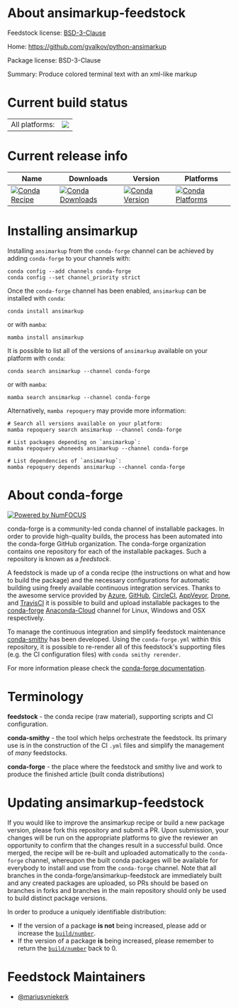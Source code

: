 About ansimarkup-feedstock
==========================

Feedstock license: [BSD-3-Clause](https://github.com/conda-forge/ansimarkup-feedstock/blob/main/LICENSE.txt)

Home: https://github.com/gvalkov/python-ansimarkup

Package license: BSD-3-Clause

Summary: Produce colored terminal text with an xml-like markup

Current build status
====================


<table><tr><td>All platforms:</td>
    <td>
      <a href="https://dev.azure.com/conda-forge/feedstock-builds/_build/latest?definitionId=6101&branchName=main">
        <img src="https://dev.azure.com/conda-forge/feedstock-builds/_apis/build/status/ansimarkup-feedstock?branchName=main">
      </a>
    </td>
  </tr>
</table>

Current release info
====================

| Name | Downloads | Version | Platforms |
| --- | --- | --- | --- |
| [![Conda Recipe](https://img.shields.io/badge/recipe-ansimarkup-green.svg)](https://anaconda.org/conda-forge/ansimarkup) | [![Conda Downloads](https://img.shields.io/conda/dn/conda-forge/ansimarkup.svg)](https://anaconda.org/conda-forge/ansimarkup) | [![Conda Version](https://img.shields.io/conda/vn/conda-forge/ansimarkup.svg)](https://anaconda.org/conda-forge/ansimarkup) | [![Conda Platforms](https://img.shields.io/conda/pn/conda-forge/ansimarkup.svg)](https://anaconda.org/conda-forge/ansimarkup) |

Installing ansimarkup
=====================

Installing `ansimarkup` from the `conda-forge` channel can be achieved by adding `conda-forge` to your channels with:

```
conda config --add channels conda-forge
conda config --set channel_priority strict
```

Once the `conda-forge` channel has been enabled, `ansimarkup` can be installed with `conda`:

```
conda install ansimarkup
```

or with `mamba`:

```
mamba install ansimarkup
```

It is possible to list all of the versions of `ansimarkup` available on your platform with `conda`:

```
conda search ansimarkup --channel conda-forge
```

or with `mamba`:

```
mamba search ansimarkup --channel conda-forge
```

Alternatively, `mamba repoquery` may provide more information:

```
# Search all versions available on your platform:
mamba repoquery search ansimarkup --channel conda-forge

# List packages depending on `ansimarkup`:
mamba repoquery whoneeds ansimarkup --channel conda-forge

# List dependencies of `ansimarkup`:
mamba repoquery depends ansimarkup --channel conda-forge
```


About conda-forge
=================

[![Powered by
NumFOCUS](https://img.shields.io/badge/powered%20by-NumFOCUS-orange.svg?style=flat&colorA=E1523D&colorB=007D8A)](https://numfocus.org)

conda-forge is a community-led conda channel of installable packages.
In order to provide high-quality builds, the process has been automated into the
conda-forge GitHub organization. The conda-forge organization contains one repository
for each of the installable packages. Such a repository is known as a *feedstock*.

A feedstock is made up of a conda recipe (the instructions on what and how to build
the package) and the necessary configurations for automatic building using freely
available continuous integration services. Thanks to the awesome service provided by
[Azure](https://azure.microsoft.com/en-us/services/devops/), [GitHub](https://github.com/),
[CircleCI](https://circleci.com/), [AppVeyor](https://www.appveyor.com/),
[Drone](https://cloud.drone.io/welcome), and [TravisCI](https://travis-ci.com/)
it is possible to build and upload installable packages to the
[conda-forge](https://anaconda.org/conda-forge) [Anaconda-Cloud](https://anaconda.org/)
channel for Linux, Windows and OSX respectively.

To manage the continuous integration and simplify feedstock maintenance
[conda-smithy](https://github.com/conda-forge/conda-smithy) has been developed.
Using the ``conda-forge.yml`` within this repository, it is possible to re-render all of
this feedstock's supporting files (e.g. the CI configuration files) with ``conda smithy rerender``.

For more information please check the [conda-forge documentation](https://conda-forge.org/docs/).

Terminology
===========

**feedstock** - the conda recipe (raw material), supporting scripts and CI configuration.

**conda-smithy** - the tool which helps orchestrate the feedstock.
                   Its primary use is in the construction of the CI ``.yml`` files
                   and simplify the management of *many* feedstocks.

**conda-forge** - the place where the feedstock and smithy live and work to
                  produce the finished article (built conda distributions)


Updating ansimarkup-feedstock
=============================

If you would like to improve the ansimarkup recipe or build a new
package version, please fork this repository and submit a PR. Upon submission,
your changes will be run on the appropriate platforms to give the reviewer an
opportunity to confirm that the changes result in a successful build. Once
merged, the recipe will be re-built and uploaded automatically to the
`conda-forge` channel, whereupon the built conda packages will be available for
everybody to install and use from the `conda-forge` channel.
Note that all branches in the conda-forge/ansimarkup-feedstock are
immediately built and any created packages are uploaded, so PRs should be based
on branches in forks and branches in the main repository should only be used to
build distinct package versions.

In order to produce a uniquely identifiable distribution:
 * If the version of a package **is not** being increased, please add or increase
   the [``build/number``](https://docs.conda.io/projects/conda-build/en/latest/resources/define-metadata.html#build-number-and-string).
 * If the version of a package **is** being increased, please remember to return
   the [``build/number``](https://docs.conda.io/projects/conda-build/en/latest/resources/define-metadata.html#build-number-and-string)
   back to 0.

Feedstock Maintainers
=====================

* [@mariusvniekerk](https://github.com/mariusvniekerk/)

